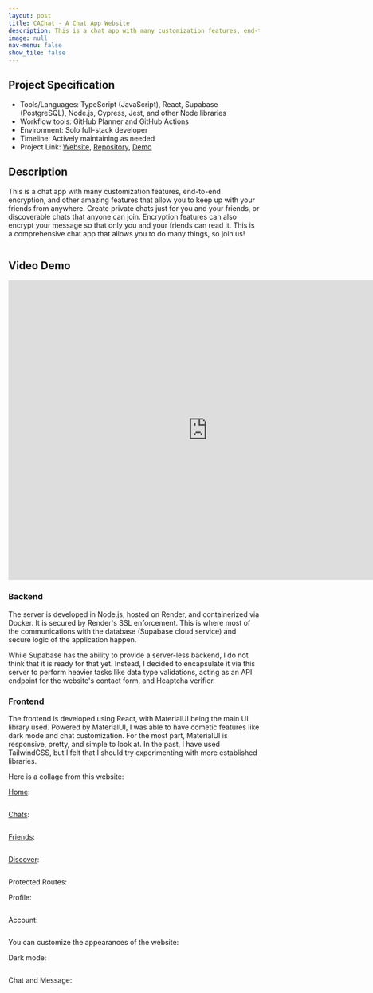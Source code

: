 ```yaml
---
layout: post
title: CAChat - A Chat App Website
description: This is a chat app with many customization features, end-to-end encryption, and other amazing features that allow you to keep up with your friends from anywhere.
image: null
nav-menu: false
show_tile: false
---
```


## Project Specification
<ul>
  <li>Tools/Languages: TypeScript (JavaScript), React, Supabase (PostgreSQL), Node.js, Cypress, Jest, and other Node libraries</li>
  <li>Workflow tools: GitHub Planner and GitHub Actions</li>
  <li>Environment: Solo full-stack developer</li>
  <li>Timeline: Actively maintaining as needed</li>
  <li>Project Link: <a href="https://chat-app-go19.onrender.com">Website</a>, <a href="https://github.com/namdo1225/chat-app">Repository</a>, <a href="https://youtu.be/i5-T1kOSDrs">Demo</a></li>
</ul>

## Description

This is a chat app with many customization features, end-to-end encryption, and other amazing features that allow you to keep up with your friends from anywhere. Create private chats just for you and your friends, or discoverable chats that anyone can join. Encryption features can also encrypt your message so that only you and your friends can read it. This is a comprehensive chat app that allows you to do many things, so join us!

<img src="{% link images/projects_media/20240607_chat-app/00_cover.png %}" alt="" data-position="center center" />

## Video Demo

<div class="video-container">
  <iframe width="800" height="600" src="https://www.youtube.com/embed/i5-T1kOSDrs?si=1bfvRQU4ln-nUAGj" title="YouTube video player" frameborder="0" allow="accelerometer; autoplay; clipboard-write; encrypted-media; gyroscope; picture-in-picture; web-share" referrerpolicy="strict-origin-when-cross-origin" allowfullscreen></iframe>
</div>

### Backend

The server is developed in Node.js, hosted on Render, and containerized via Docker. It is secured by Render's SSL enforcement. This is where most of the communications with the database (Supabase cloud service) and secure logic of the application happen.

While Supabase has the ability to provide a server-less backend, I do not think that it is ready for that yet. Instead, I decided to encapsulate it via this server to perform heavier tasks like data type validations, acting as an API endpoint for the website's contact form, and Hcaptcha verifier.

### Frontend

The frontend is developed using React, with MaterialUI being the main UI library used. Powered by MaterialUI, I was able to have cometic features like dark mode and chat customization. For the most part, MaterialUI is responsive, pretty, and simple to look at. In the past, I have used TailwindCSS, but I felt that I should try experimenting with more established libraries.

Here is a collage from this website:

[Home](https://chat-app-go19.onrender.com/):

<img src="{% link images/projects_media/20240607_chat-app/07_home.png %}" alt="" data-position="center center" />

[Chats](https://chat-app-go19.onrender.com/chats):

<img src="{% link images/projects_media/20240607_chat-app/00_cover.png %}" alt="" data-position="center center" />

[Friends](https://chat-app-go19.onrender.com/friends):

<img src="{% link images/projects_media/20240607_chat-app/03_friends.png %}" alt="" data-position="center center" />

[Discover](https://chat-app-go19.onrender.com/discover):

<img src="{% link images/projects_media/20240607_chat-app/06_discover.png %}" alt="" data-position="center center" />

Protected Routes:

Profile:

<img src="{% link images/projects_media/20240607_chat-app/04_profile.png %}" alt="" data-position="center center" />

Account:

<img src="{% link images/projects_media/20240607_chat-app/05_account.png %}" alt="" data-position="center center" />

You can customize the appearances of the website:

Dark mode:

<img src="{% link images/projects_media/20240607_chat-app/01_dark.png %}" alt="" data-position="center center" />

Chat and Message:

<img src="{% link images/projects_media/20240607_chat-app/02_preference.png %}" alt="" data-position="center center" />
